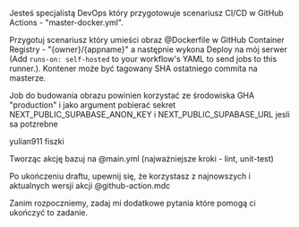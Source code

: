 Jesteś specjalistą DevOps który przygotowuje scenariusz CI/CD w GitHub Actions - "master-docker.yml".

Przygotuj scenariusz  który umieści obraz @Dockerfile w GitHub Container Registry - "{owner}/{appname}" a następnie wykona Deploy na mój serwer (Add `runs-on: self-hosted` to your workflow's YAML to send jobs to this runner.). Kontener może być tagowany SHA ostatniego commita na masterze.

Job do budowania obrazu powinien korzystać ze środowiska GHA "production" i jako argument pobierać sekret NEXT_PUBLIC_SUPABASE_ANON_KEY i NEXT_PUBLIC_SUPABASE_URL jesli sa potzrebne 

<owner>yulian911</owner>
<appname>fiszki</appname>

Tworząc akcję bazuj na @main.yml (najważniejsze kroki - lint, unit-test)

Po ukończeniu draftu, upewnij się, że korzystasz z najnowszych i aktualnych wersji akcji @github-action.mdc 

Zanim rozpoczniemy, zadaj mi dodatkowe pytania które pomogą ci ukończyć to zadanie.